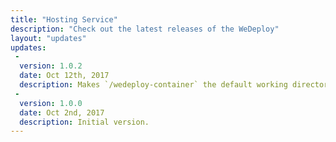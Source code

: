```yaml
---
title: "Hosting Service"
description: "Check out the latest releases of the WeDeploy"
layout: "updates"
updates:
 -
  version: 1.0.2
  date: Oct 12th, 2017
  description: Makes `/wedeploy-container` the default working directory so that relative paths resolve accordingly.
 -
  version: 1.0.0
  date: Oct 2nd, 2017
  description: Initial version.
---
```



